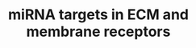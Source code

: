 ---
annotations:
- id: PW:0000004
  parent: regulatory pathway
  type: Pathway Ontology
  value: regulatory pathway
- id: PW:0000646
  parent: signaling pathway
  type: Pathway Ontology
  value: cell-extracellular matrix signaling pathway
authors:
- Khanspers
- Fehrhart
- MaintBot
- Elisa
- Mkutmon
- Susan
description: Based on the KEGG ECM-receptor interactions pathway (hsa04512), a depiction
  a plausible mechanism, where miRNAs regulate components of both extracellular matrix
  (top panel) and transmembrane receptors (bottom panel) to mediate cell-to-cell communications.   Proteins
  on this pathway have targeted assays available via the [https://assays.cancer.gov/available_assays?wp_id=WP2911
  CPTAC Assay Portal].
last-edited: 2022-01-11
organisms:
- Homo sapiens
redirect_from:
- /index.php/Pathway:WP2911
- /instance/WP2911
revision: null
schema-jsonld:
- '@context': https://schema.org/
  '@id': https://wikipathways.github.io/pathways/WP2911.html
  '@type': Dataset
  creator:
    '@type': Organization
    name: WikiPathways
  description: Based on the KEGG ECM-receptor interactions pathway (hsa04512), a depiction
    a plausible mechanism, where miRNAs regulate components of both extracellular
    matrix (top panel) and transmembrane receptors (bottom panel) to mediate cell-to-cell
    communications.   Proteins on this pathway have targeted assays available via
    the [https://assays.cancer.gov/available_assays?wp_id=WP2911 CPTAC Assay Portal].
  keywords:
  - COL1A2
  - COL3A1
  - COL4A1
  - COL4A2
  - COL5A1
  - COL5A2
  - COL5A3
  - COL6A1
  - COL6A2
  - COL6A3
  - FN1
  - ITGA1
  - ITGA11
  - ITGB5
  - ITGB6
  - LAMA4
  - LAMB2
  - LAMC1
  - MIR7-1
  - MIR92A2
  - SDC2
  - THBS1
  - THBS2
  - TNXB
  - mir-107
  - mir-141-3p
  - mir-141-5p
  - mir-148b-3p
  - mir-15b-3p
  - mir-200a-5p
  - mir-200b-3p
  - mir-200b-5p
  - mir-200c-3p
  - mir-200c-5p
  - mir-219-1-3p
  - mir-25-3p
  - mir-29c-5p
  - mir-30b-5p
  - mir-30c-1
  - mir-30c-2
  - mir-30d-3p
  - mir-30e-5p
  - mir-429
  - mir-532-5p
  - mir-548d-1
  - mir-589-5p
  - mir-92a-1
  - mir548d-2
  license: CC0
  name: miRNA targets in ECM and membrane receptors
seo: CreativeWork
title: miRNA targets in ECM and membrane receptors
wpid: WP2911
---